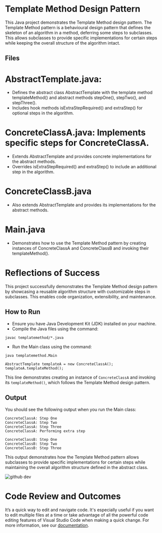 # Template Method Design Pattern

This Java project demonstrates the Template Method design pattern. The Template Method pattern is a behavioural design pattern that defines the skeleton of an algorithm in a method, deferring some steps to subclasses. This allows subclasses to provide specific implementations for certain steps while keeping the overall structure of the algorithm intact.

## Files
# AbstractTemplate.java: 
* Defines the abstract class AbstractTemplate with the template method templateMethod() and abstract methods stepOne(), stepTwo(), and stepThree().
* Includes hook methods isExtraStepRequired() and extraStep() for optional steps in the algorithm.

# ConcreteClassA.java: Implements specific steps for ConcreteClassA.
* Extends AbstractTemplate and provides concrete implementations for the abstract methods.
* Overrides isExtraStepRequired() and extraStep() to include an additional step in the algorithm.
# ConcreteClassB.java
* Also extends AbstractTemplate and provides its implementations for the abstract methods.
# Main.java
* Demonstrates how to use the Template Method pattern by creating instances of ConcreteClassA and ConcreteClassB and invoking their templateMethod().

# Reflections of Success
This project successfully demonstrates the Template Method design pattern by showcasing a reusable algorithm structure with customizable steps in subclasses. This enables code organization, extensibility, and maintenance.

## How to Run
* Ensure you have Java Development Kit (JDK) installed on your machine.
* Compile the Java files using the command:
```
javac templatemethod/*.java
```

* Run the Main class using the command:
```
java templatemethod.Main
```

```
AbstractTemplate templateA = new ConcreteClassA();
templateA.templateMethod();
```
This line demonstrates creating an instance of `ConcreteClassA` and invoking its `templateMethod()`, which follows the Template Method design pattern.

## Output
You should see the following output when you run the Main class:
```
ConcreteClassA: Step One
ConcreteClassA: Step Two
ConcreteClassA: Step Three
ConcreteClassA: Performing extra step

ConcreteClassB: Step One
ConcreteClassB: Step Two
ConcreteClassB: Step Three
```

This output demonstrates how the Template Method pattern allows subclasses to provide specific implementations for certain steps while maintaining the overall algorithm structure defined in the abstract class.

![github dev](https://user-images.githubusercontent.com/856858/130119109-4769f2d7-9027-4bc4-a38c-10f297499e8f.gif)

# Code Review and Outcomes
It’s a quick way to edit and navigate code. It's especially useful if you want to edit multiple files at a time or take advantage of all the powerful code editing features of Visual Studio Code when making a quick change. For more information, see our [documentation](https://github.co/codespaces-editor-help).

